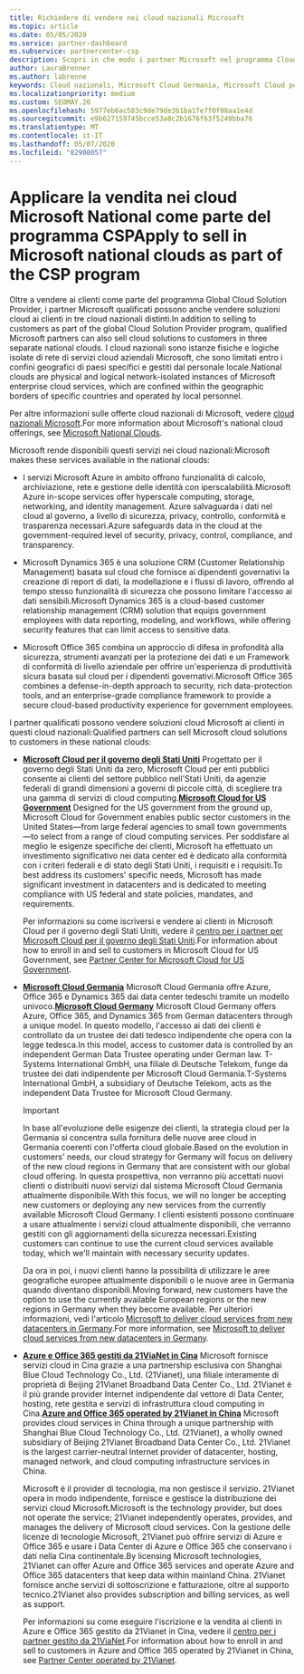 ```yaml
---
title: Richiedere di vendere nei cloud nazionali Microsoft
ms.topic: article
ms.date: 05/05/2020
ms.service: partner-dashboard
ms.subservice: partnercenter-csp
description: Scopri in che modo i partner Microsoft nel programma Cloud Solution Provider possono vendere ai clienti iscritti a cloud nazionali supportati.
author: LauraBrenner
ms.author: labrenne
keywords: Cloud nazionali, Microsoft Cloud Germania, Microsoft Cloud per il governo degli Stati Uniti, 21Vianet, Microsoft Cloud Cina
ms.localizationpriority: medium
ms.custom: SEOMAY.20
ms.openlocfilehash: 5977eb6ac583c9de79de3b1ba1fe7f0f98aa1e4d
ms.sourcegitcommit: e9b627159745bcce53a8c2b1676f63f5249bba76
ms.translationtype: MT
ms.contentlocale: it-IT
ms.lasthandoff: 05/07/2020
ms.locfileid: "82908057"
---
```

# <a name="apply-to-sell-in-microsoft-national-clouds-as-part-of-the-csp-program"></a><span data-ttu-id="b360b-104">Applicare la vendita nei cloud Microsoft National come parte del programma CSP</span><span class="sxs-lookup"><span data-stu-id="b360b-104">Apply to sell in Microsoft national clouds as part of the CSP program</span></span>

<span data-ttu-id="b360b-105">Oltre a vendere ai clienti come parte del programma Global Cloud Solution Provider, i partner Microsoft qualificati possono anche vendere soluzioni cloud ai clienti in tre cloud nazionali distinti.</span><span class="sxs-lookup"><span data-stu-id="b360b-105">In addition to selling to customers as part of the global Cloud Solution Provider program, qualified Microsoft partners can also sell cloud solutions to customers in three separate national clouds.</span></span> <span data-ttu-id="b360b-106">I cloud nazionali sono istanze fisiche e logiche isolate di rete di servizi cloud aziendali Microsoft, che sono limitati entro i confini geografici di paesi specifici e gestiti dal personale locale.</span><span class="sxs-lookup"><span data-stu-id="b360b-106">National clouds are physical and logical network-isolated instances of Microsoft enterprise cloud services, which are confined within the geographic borders of specific countries and operated by local personnel.</span></span> 

<span data-ttu-id="b360b-107">Per altre informazioni sulle offerte cloud nazionali di Microsoft, vedere [cloud nazionali Microsoft](https://www.microsoft.com/trustcenter/cloudservices/nationalcloud).</span><span class="sxs-lookup"><span data-stu-id="b360b-107">For more information about Microsoft's national cloud offerings, see [Microsoft National Clouds](https://www.microsoft.com/trustcenter/cloudservices/nationalcloud).</span></span>

<span data-ttu-id="b360b-108">Microsoft rende disponibili questi servizi nei cloud nazionali:</span><span class="sxs-lookup"><span data-stu-id="b360b-108">Microsoft makes these services available in the national clouds:</span></span>

-   <span data-ttu-id="b360b-109">I servizi Microsoft Azure in ambito offrono funzionalità di calcolo, archiviazione, rete e gestione delle identità con iperscalabilità.</span><span class="sxs-lookup"><span data-stu-id="b360b-109">Microsoft Azure in-scope services offer hyperscale computing, storage, networking, and identity management.</span></span> <span data-ttu-id="b360b-110">Azure salvaguarda i dati nel cloud al governo, a livello di sicurezza, privacy, controllo, conformità e trasparenza necessari.</span><span class="sxs-lookup"><span data-stu-id="b360b-110">Azure safeguards data in the cloud at the government-required level of security, privacy, control, compliance, and transparency.</span></span>

-   <span data-ttu-id="b360b-111">Microsoft Dynamics 365 è una soluzione CRM (Customer Relationship Management) basata sul cloud che fornisce ai dipendenti governativi la creazione di report di dati, la modellazione e i flussi di lavoro, offrendo al tempo stesso funzionalità di sicurezza che possono limitare l'accesso ai dati sensibili.</span><span class="sxs-lookup"><span data-stu-id="b360b-111">Microsoft Dynamics 365 is a cloud-based customer relationship management (CRM) solution that equips government employees with data reporting, modeling, and workflows, while offering security features that can limit access to sensitive data.</span></span>

-   <span data-ttu-id="b360b-112">Microsoft Office 365 combina un approccio di difesa in profondità alla sicurezza, strumenti avanzati per la protezione dei dati e un Framework di conformità di livello aziendale per offrire un'esperienza di produttività sicura basata sul cloud per i dipendenti governativi.</span><span class="sxs-lookup"><span data-stu-id="b360b-112">Microsoft Office 365 combines a defense-in-depth approach to security, rich data-protection tools, and an enterprise-grade compliance framework to provide a secure cloud-based productivity experience for government employees.</span></span>

<span data-ttu-id="b360b-113">I partner qualificati possono vendere soluzioni cloud Microsoft ai clienti in questi cloud nazionali:</span><span class="sxs-lookup"><span data-stu-id="b360b-113">Qualified partners can sell Microsoft cloud solutions to customers in these national clouds:</span></span>

-   <span data-ttu-id="b360b-114">[**Microsoft Cloud per il governo degli Stati Uniti**](https://www.microsoft.com/trustcenter/cloudservices/nationalcloud#Microsoft_Cloud_for_US) Progettato per il governo degli Stati Uniti da zero, Microsoft Cloud per enti pubblici consente ai clienti del settore pubblico nell'Stati Uniti, da agenzie federali di grandi dimensioni a governi di piccole città, di scegliere tra una gamma di servizi di cloud computing.</span><span class="sxs-lookup"><span data-stu-id="b360b-114">[**Microsoft Cloud for US Government**](https://www.microsoft.com/trustcenter/cloudservices/nationalcloud#Microsoft_Cloud_for_US) Designed for the US government from the ground up, Microsoft Cloud for Government enables public sector customers in the United States—from large federal agencies to small town governments—to select from a range of cloud computing services.</span></span> <span data-ttu-id="b360b-115">Per soddisfare al meglio le esigenze specifiche dei clienti, Microsoft ha effettuato un investimento significativo nei data center ed è dedicato alla conformità con i criteri federali e di stato degli Stati Uniti, i requisiti e i requisiti.</span><span class="sxs-lookup"><span data-stu-id="b360b-115">To best address its customers' specific needs, Microsoft has made significant investment in datacenters and is dedicated to meeting compliance with US federal and state policies, mandates, and requirements.</span></span> 

    <span data-ttu-id="b360b-116">Per informazioni su come iscriversi e vendere ai clienti in Microsoft Cloud per il governo degli Stati Uniti, vedere il [centro per i partner per Microsoft Cloud per il governo degli Stati Uniti](partner-center-for-microsoft-us-govt-cloud.md).</span><span class="sxs-lookup"><span data-stu-id="b360b-116">For information about how to enroll in and sell to customers in Microsoft Cloud for US Government, see [Partner Center for Microsoft Cloud for US Government](partner-center-for-microsoft-us-govt-cloud.md).</span></span>

-   <span data-ttu-id="b360b-117">[**Microsoft Cloud Germania**](https://www.microsoft.com/trustcenter/cloudservices/nationalcloud#Microsoft_Cloud_Germany) Microsoft Cloud Germania offre Azure, Office 365 e Dynamics 365 dai data center tedeschi tramite un modello univoco.</span><span class="sxs-lookup"><span data-stu-id="b360b-117">[**Microsoft Cloud Germany**](https://www.microsoft.com/trustcenter/cloudservices/nationalcloud#Microsoft_Cloud_Germany) Microsoft Cloud Germany offers Azure, Office 365, and Dynamics 365 from German datacenters through a unique model.</span></span> <span data-ttu-id="b360b-118">In questo modello, l'accesso ai dati dei clienti è controllato da un trustee dei dati tedesco indipendente che opera con la legge tedesca.</span><span class="sxs-lookup"><span data-stu-id="b360b-118">In this model, access to customer data is controlled by an independent German Data Trustee operating under German law.</span></span> <span data-ttu-id="b360b-119">T-Systems International GmbH, una filiale di Deutsche Telekom, funge da trustee dei dati indipendente per Microsoft Cloud Germania.</span><span class="sxs-lookup"><span data-stu-id="b360b-119">T-Systems International GmbH, a subsidiary of Deutsche Telekom, acts as the independent Data Trustee for Microsoft Cloud Germany.</span></span>

    > [!IMPORTANT]  
    > <span data-ttu-id="b360b-120">In base all'evoluzione delle esigenze dei clienti, la strategia cloud per la Germania si concentra sulla fornitura delle nuove aree cloud in Germania coerenti con l'offerta cloud globale.</span><span class="sxs-lookup"><span data-stu-id="b360b-120">Based on the evolution in customers' needs, our cloud strategy for Germany will focus on delivery of the new cloud regions in Germany that are consistent with our global cloud offering.</span></span> <span data-ttu-id="b360b-121">In questa prospettiva, non verranno più accettati nuovi clienti o distribuiti nuovi servizi dal sistema Microsoft Cloud Germania attualmente disponibile.</span><span class="sxs-lookup"><span data-stu-id="b360b-121">With this focus, we will no longer be accepting new customers or deploying any new services from the currently available Microsoft Cloud Germany.</span></span> <span data-ttu-id="b360b-122">I clienti esistenti possono continuare a usare attualmente i servizi cloud attualmente disponibili, che verranno gestiti con gli aggiornamenti della sicurezza necessari.</span><span class="sxs-lookup"><span data-stu-id="b360b-122">Existing customers can continue to use the current cloud services available today, which we'll maintain with necessary security updates.</span></span>
    >  
    > <span data-ttu-id="b360b-123">Da ora in poi, i nuovi clienti hanno la possibilità di utilizzare le aree geografiche europee attualmente disponibili o le nuove aree in Germania quando diventano disponibili.</span><span class="sxs-lookup"><span data-stu-id="b360b-123">Moving forward, new customers have the option to use the currently available European regions or the new regions in Germany when they become available.</span></span> <span data-ttu-id="b360b-124">Per ulteriori informazioni, vedi l'articolo [Microsoft to deliver cloud services from new datacenters in Germany](https://news.microsoft.com/europe/2018/08/31/microsoft-to-deliver-cloud-services-from-new-datacentres-in-germany-in-2019-to-meet-evolving-customer-needs/).</span><span class="sxs-lookup"><span data-stu-id="b360b-124">For more information, see [Microsoft to deliver cloud services from new datacenters in Germany](https://news.microsoft.com/europe/2018/08/31/microsoft-to-deliver-cloud-services-from-new-datacentres-in-germany-in-2019-to-meet-evolving-customer-needs/).</span></span>

    
-   <span data-ttu-id="b360b-125">[**Azure e Office 365 gestiti da 21ViaNet in Cina**](https://www.microsoft.com/trustcenter/cloudservices/nationalcloud#Microsoft_Cloud_for_China) Microsoft fornisce servizi cloud in Cina grazie a una partnership esclusiva con Shanghai Blue Cloud Technology Co., Ltd. (21Vianet), una filiale interamente di proprietà di Beijing 21Vianet Broadband Data Center Co., Ltd. 21Vianet è il più grande provider Internet indipendente dal vettore di Data Center, hosting, rete gestita e servizi di infrastruttura cloud computing in Cina.</span><span class="sxs-lookup"><span data-stu-id="b360b-125">[**Azure and Office 365 operated by 21Vianet in China**](https://www.microsoft.com/trustcenter/cloudservices/nationalcloud#Microsoft_Cloud_for_China) Microsoft provides cloud services in China through a unique partnership with Shanghai Blue Cloud Technology Co., Ltd. (21Vianet), a wholly owned subsidiary of Beijing 21Vianet Broadband Data Center Co., Ltd. 21Vianet is the largest carrier-neutral Internet provider of datacenter, hosting, managed network, and cloud computing infrastructure services in China.</span></span> 

    <span data-ttu-id="b360b-126">Microsoft è il provider di tecnologia, ma non gestisce il servizio. 21Vianet opera in modo indipendente, fornisce e gestisce la distribuzione dei servizi cloud Microsoft.</span><span class="sxs-lookup"><span data-stu-id="b360b-126">Microsoft is the technology provider, but does not operate the service; 21Vianet independently operates, provides, and manages the delivery of Microsoft cloud services.</span></span> <span data-ttu-id="b360b-127">Con la gestione delle licenze di tecnologie Microsoft, 21Vianet può offrire servizi di Azure e Office 365 e usare i Data Center di Azure e Office 365 che conservano i dati nella Cina continentale.</span><span class="sxs-lookup"><span data-stu-id="b360b-127">By licensing Microsoft technologies, 21Vianet can offer Azure and Office 365 services and operate Azure and Office 365 datacenters that keep data within mainland China.</span></span> <span data-ttu-id="b360b-128">21Vianet fornisce anche servizi di sottoscrizione e fatturazione, oltre al supporto tecnico.</span><span class="sxs-lookup"><span data-stu-id="b360b-128">21Vianet also provides subscription and billing services, as well as support.</span></span>

    <span data-ttu-id="b360b-129">Per informazioni su come eseguire l'iscrizione e la vendita ai clienti in Azure e Office 365 gestito da 21Vianet in Cina, vedere il [centro per i partner gestito da 21ViaNet](https://msdn.microsoft.com/partner-china/index).</span><span class="sxs-lookup"><span data-stu-id="b360b-129">For information about how to enroll in and sell to customers in Azure and Office 365 operated by 21Vianet in China, see [Partner Center operated by 21Vianet](https://msdn.microsoft.com/partner-china/index).</span></span> 